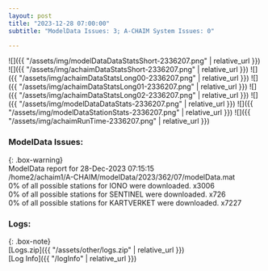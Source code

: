 ```yaml
---
layout: post
title: "2023-12-28 07:00:00"
subtitle: "ModelData Issues: 3; A-CHAIM System Issues: 0"

---
```


![]({{ "/assets/img/modelDataDataStatsShort-2336207.png" | relative_url }})
![]({{ "/assets/img/achaimDataStatsShort-2336207.png" | relative_url }})
![]({{ "/assets/img/achaimDataStatsLong00-2336207.png" | relative_url }})
![]({{ "/assets/img/achaimDataStatsLong01-2336207.png" | relative_url }})
![]({{ "/assets/img/achaimDataStatsLong02-2336207.png" | relative_url }})
![]({{ "/assets/img/modelDataDataStats-2336207.png" | relative_url }})
![]({{ "/assets/img/modelDataStationStats-2336207.png" | relative_url }})
![]({{ "/assets/img/achaimRunTime-2336207.png" | relative_url }})


### ModelData Issues:  
  
{: .box-warning}  
 ModelData report for 28-Dec-2023 07:15:15   
 /home2/achaim1/A-CHAIM/modelData/2023/362/07/modelData.mat   
 0% of all possible stations for IONO were downloaded. x3006   
 0% of all possible stations for SENTINEL were downloaded. x726   
 0% of all possible stations for KARTVERKET were downloaded. x7227   
  


### Logs:  
  
{: .box-note}  
[Logs.zip]({{ "/assets/other/logs.zip" | relative_url }})  
[Log Info]({{ "/logInfo" | relative_url }})  

